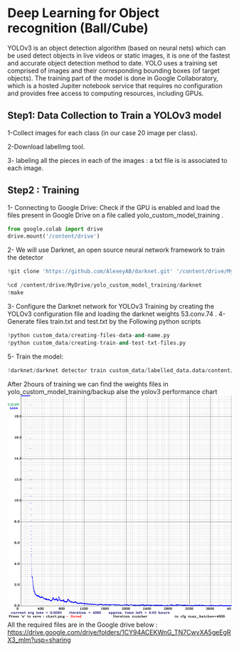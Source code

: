 #  Deep Learning for Object recognition (Ball/Cube)

YOLOv3 is an object detection algorithm (based on neural nets) which can be used detect objects in live videos or static images, it is one of the fastest and accurate object detection method to date. YOLO uses a training set comprised of images and their corresponding bounding boxes (of target objects).
The training part of the model is done in Google Collaboratory, which is a hosted Jupiter notebook service that requires no configuration and provides free access to computing resources, including GPUs.

## Step1: Data Collection to Train a YOLOv3 model                
1-Collect images for each class (in our case 20 image per class).  
   
2-Download labelImg tool.
                                 
3- labeling all the pieces in each of the images : a txt file is is associated to each image.


## Step2 : Training
1- Connecting to Google Drive: Check if the GPU is enabled and load the files present in Google Drive on a file called yolo_custom_model_training .

```python
from google.colab import drive
drive.mount('/content/drive')
```

2- We will use Darknet, an open source neural network framework to train the detector

```python
!git clone 'https://github.com/AlexeyAB/darknet.git' '/content/drive/MyDrive/yolo_custom_model_training/darknet'
```

```python
%cd /content/drive/MyDrive/yolo_custom_model_training/darknet
!make
```
3- Configure the Darknet network for YOLOv3 Training by creating the YOLOv3 configuration file and loading the darknet weights 53.conv.74 .
4-
Generate files train.txt and test.txt by the Following python scripts
```python
!python custom_data/creating-files-data-and-name.py
!python custom_data/creating-train-and-test-txt-files.py
```
5- Train the model:
```python
!darknet/darknet detector train custom_data/labelled_data.data/content/drive/MyDrive/yolo_custom_model_training/darknet/cfg/yolov3_custom.cfg custom_weight/darknet53.conv.74 -dont_show
```
After 2hours of training we can find the weights files in yolo_custom_model_training/backup 
alse the yolov3 performance chart 
![](chart_yolov3_custom.png) 
All the required files are in the Google drive below : 
https://drive.google.com/drive/folders/1CY94ACEKWnG_TN7CwvXA5geEgRX3_mlm?usp=sharing

